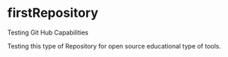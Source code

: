 # firstRepository
Testing Git Hub Capabilities

Testing this type of Repository for open source educational type of tools.  
